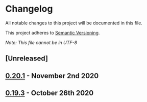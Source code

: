 # Changelog

All notable changes to this project will be documented in this file.

This project adheres to [Semantic Versioning](https://semver.org/spec/v2.0.0.html).

*Note: This file cannot be in UTF-8*


## [Unreleased]


## [0.20.1] - November 2nd 2020


## [0.19.3] - October 26th 2020



[0.19.3]: https://github.com/Esri/solution.js/compare/releases/tag/v0.19.3 "v0.19.3"
[0.20.1]: https://github.com/Esri/solution.js/compare/v0.19.3...v0.20.1 "v0.20.1"
[HEAD]: https://github.com/Esri/solution.js/compare/v0.20.1...HEAD "Unreleased Changes"
